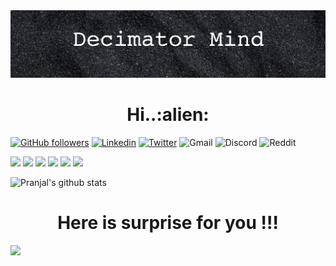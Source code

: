 <img src = https://github.com/PranjalBhardwaj11/PranjalBhardwaj11/blob/master/black-textile-952670-2.jpg>

<h1 align="center">
  Hi..:alien:
  </h1>

[![GitHub followers](https://img.shields.io/github/followers/DecimatorMind?label=Follow&style=plastic&logo=github&logoColor=white&color=brightGreen)](https://www.github.com/DecimatorMind/)
[![Linkedin](https://img.shields.io/badge/Linkedin-Pranjal_Bhardwaj-blue?style=plastic-square&logo=Linkedin&logoColor=white&link=https://www.linkedin.com/in/pranjalbhardwaj1/)](https://www.linkedin.com/in/pranjalbhardwaj1/)
[![Twitter](https://img.shields.io/twitter/follow/PranjalBhardwj?label=Follow&logo=twitter&style=plastic)](https://twitter.com/PranjalBhardwj)
![Gmail](https://img.shields.io/badge/Gmail-DecimatorMind@gmail.com-red?style=plastic&logo=Gmail&logoColor=white)
![Discord](https://img.shields.io/badge/Discord-DecimatorMind-blueviolet?style=plastic&logo=Discord&logoColor=white)
![Reddit](https://img.shields.io/badge/Reddit-Back_up_nigge-red?style=plastic&logo=Reddit&logoColor=white&color=red)

![](https://img.shields.io/badge/Language-Swift-orange)
![](https://img.shields.io/badge/Language-Java-green)
![](https://img.shields.io/badge/Language-Python-blue)
![](https://img.shields.io/badge/Language-C++-yellow)
![](https://img.shields.io/badge/Language-C-yellow)
![](https://img.shields.io/badge/Language-COBOL-darkGreen)


![Pranjal's github stats](https://github-readme-stats.vercel.app/api?username=DecimatorMind&show_icons=true&title_color=fff&icon_color=79ff97&text_color=9f9f9f&bg_color=151515)



<h1 align="center">
  Here is surprise for you !!!
  </h1>
 
![](https://media.giphy.com/media/lgcUUCXgC8mEo/giphy.gif)
